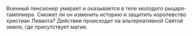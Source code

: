 <!--2025-09-01 16:26:23--><!--pdate:-->
Военный пенсионер умирает и оказывается в теле молодого рыцаря-тамплиера. Сможет ли он изменить историю и защитить королевство христиан Леванта? Действие происходит на альтернативной Святой земле, где присутствует магия.